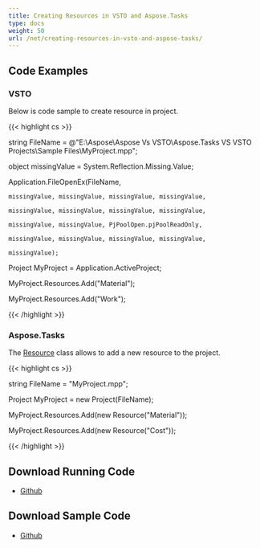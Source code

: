 ```yaml
---
title: Creating Resources in VSTO and Aspose.Tasks
type: docs
weight: 50
url: /net/creating-resources-in-vsto-and-aspose-tasks/
---
```


## **Code Examples**
### **VSTO**
Below is code sample to create resource in project.

{{< highlight cs >}}

  string FileName = @"E:\Aspose\Aspose Vs VSTO\Aspose.Tasks VS VSTO Projects\Sample Files\MyProject.mpp";

 object missingValue = System.Reflection.Missing.Value;

 Application.FileOpenEx(FileName,

    missingValue, missingValue, missingValue, missingValue,

    missingValue, missingValue, missingValue, missingValue,

    missingValue, missingValue, PjPoolOpen.pjPoolReadOnly,

    missingValue, missingValue, missingValue, missingValue,

    missingValue);

 Project MyProject = Application.ActiveProject;

 MyProject.Resources.Add("Material");

 MyProject.Resources.Add("Work");

{{< /highlight >}}
### **Aspose.Tasks**
The [Resource](http://www.aspose.com/docs/display/tasksnet/Aspose.Tasks.Resource+Class) class allows to add a new resource to the project.

{{< highlight cs >}}

  string FileName = "MyProject.mpp";

 Project MyProject = new Project(FileName);

 MyProject.Resources.Add(new Resource("Material"));

 MyProject.Resources.Add(new Resource("Cost"));

{{< /highlight >}}
## **Download Running Code**
- [Github](https://github.com/aspose-tasks/Aspose.Tasks-for-.NET/tree/master/Plugins/Aspose.Tasks%20Vs%20VSTO/Code%20Comparison/Creating%20Resources)
## **Download Sample Code**
- [Github](https://github.com/aspose-tasks/Aspose.Tasks-for-.NET/releases/tag/AsposeTaskNETVsVSTOProjectv1.1)
